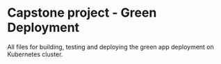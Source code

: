 # Capstone project - Green Deployment

All files for building, testing and deploying the green app deployment on Kubernetes cluster.
